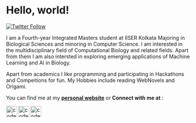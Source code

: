 # Hello, world!

[![Twitter Follow](https://img.shields.io/twitter/follow/KsagarAbhay?color=1DA1F2&logo=twitter&style=for-the-badge)](https://twitter.com/intent/follow?original_referer=https%3A%2F%2Fgithub.com%2FcodeSTACKr&screen_name=KsagarAbhay)

I am a Fourth-year Integrated Masters student at IISER Kolkata Majoring in Biological Sciences and minoring in Computer Science. I am interested in the multidisciplinary field of Computational Biology and related fields. Apart from them I am also intersted in exploring emerging applications of Machine Learning and AI in Biology. 

Apart from academics I like programming and participating in Hackathons and Compeitions for fun. My Hobbies include reading WebNovels and Origami.


You can find me at my [**personal website**][website] or **Connect with me at** :

[<img align="left" alt="codeSTACKr | Gmail" width="30px" src="https://upload.wikimedia.org/wikipedia/commons/7/7e/Gmail_icon_%282020%29.svg" />][gmail] 
[<img align="left" alt="codeSTACKr | Twitter" width="30px" src="https://upload.wikimedia.org/wikipedia/sco/9/9f/Twitter_bird_logo_2012.svg" />][twitter] 
[<img align="left" alt="codeSTACKr | Linkedin" width="30px" src="https://upload.wikimedia.org/wikipedia/commons/thumb/c/ca/LinkedIn_logo_initials.png/240px-LinkedIn_logo_initials.png" />][linkedin]


[website]: https://ak6263.github.io/
[gmail]: mailto:abhaykshirsagar01@gmail.com
[twitter]: https://twitter.com/KsagarAbhay
[linkedin]: https://www.linkedin.com/in/abhay-kshirsagar-2bn2b/
